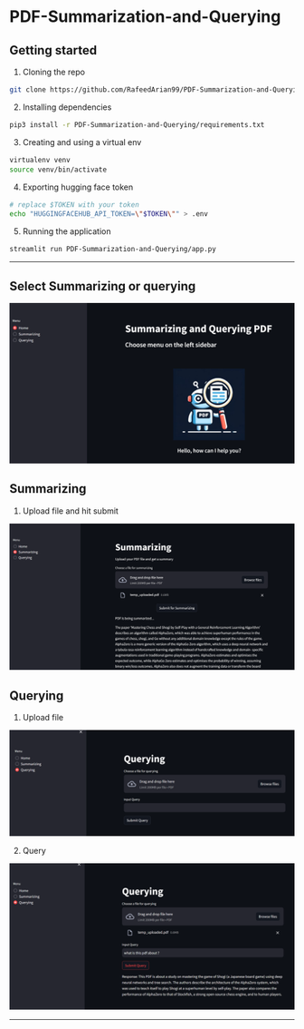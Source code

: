 # PDF-Summarization-and-Querying

## Getting started

1. Cloning the repo
```bash
git clone https://github.com/RafeedArian99/PDF-Summarization-and-Querying.git
```
2. Installing dependencies
```bash
pip3 install -r PDF-Summarization-and-Querying/requirements.txt
```
3. Creating and using a virtual env
```bash
virtualenv venv
source venv/bin/activate
```
4. Exporting hugging face token
```bash
# replace $TOKEN with your token
echo "HUGGINGFACEHUB_API_TOKEN=\"$TOKEN\"" > .env
```

5. Running the application
```bash
streamlit run PDF-Summarization-and-Querying/app.py
```


---
## Select Summarizing or querying

![Main screen](mainscreen.png)

## Summarizing

1. Upload file and hit submit

![Summarizing Screen](summarizingscreen.png)

## Querying

1. Upload file

![Querying upload file](querying1.png)

2. Query

![Talk to the pdf](querying2.png)

---

